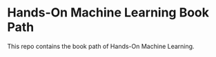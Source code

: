 # Hands-On Machine Learning Book Path

This repo contains the book path of Hands-On Machine Learning.
